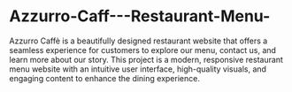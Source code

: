 # Azzurro-Caff---Restaurant-Menu-
Azzurro Caffè is a beautifully designed restaurant website that offers a seamless experience for customers to explore our menu, contact us, and learn more about our story.  This project is a modern, responsive restaurant menu website with an intuitive user interface, high-quality visuals, and engaging content to enhance the dining experience.
